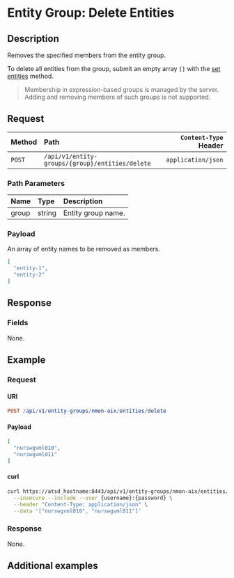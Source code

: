 # Entity Group: Delete Entities

## Description

Removes the specified members from the entity group.

To delete all entities from the group, submit an empty array `[]` with the [set entities](set-entities.md) method.

> Membership in expression-based groups is managed by the server. Adding and removing members of such groups is not supported.

## Request

| Method | Path | `Content-Type` Header|
|:---|:---|---:|
| `POST` | `/api/v1/entity-groups/{group}/entities/delete` | `application/json` |

### Path Parameters

|**Name**|**Type**|**Description**|
|:---|:---|:---|
| group |string|Entity group name.|

### Payload

An array of entity names to be removed as members.

```json
[
  "entity-1",
  "entity-2"
]
```

## Response

### Fields

None.

## Example

### Request

#### URI

```elm
POST /api/v1/entity-groups/nmon-aix/entities/delete
```

#### Payload

```json
[
  "nurswgvml010",
  "nurswgvml011"
]
```

#### curl

```bash
curl https://atsd_hostname:8443/api/v1/entity-groups/nmon-aix/entities/delete \
  --insecure --include --user {username}:{password} \
  --header "Content-Type: application/json" \
  --data '["nurswgvml010", "nurswgvml011"]'
```

### Response

None.

## Additional examples
